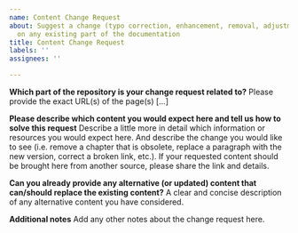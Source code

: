 ```yaml
---
name: Content Change Request
about: Suggest a change (typo correction, enhancement, removal, adjustment. etc.)
  on any existing part of the documentation
title: Content Change Request
labels: ''
assignees: ''

---
```


**Which part of the repository is your change request related to?**
Please provide the exact URL(s) of the page(s) [...]

**Please describe which content you would expect here and tell us how to solve this request**
Describe a little more in detail which information or resources you would expect here. And describe the change you would like to see (i.e. remove a chapter that is obsolete, replace a paragraph with the new version, correct a broken link, etc.). If your requested content should be brought here from another source, please share the link and details.

**Can you already provide any alternative (or updated) content that can/should replace the existing content?**
A clear and concise description of any alternative content you have considered.

**Additional notes**
Add any other notes about the change request here.
